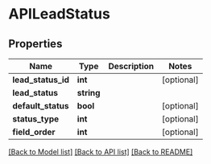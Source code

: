 # APILeadStatus

## Properties
Name | Type | Description | Notes
------------ | ------------- | ------------- | -------------
**lead_status_id** | **int** |  | [optional] 
**lead_status** | **string** |  | 
**default_status** | **bool** |  | [optional] 
**status_type** | **int** |  | [optional] 
**field_order** | **int** |  | [optional] 

[[Back to Model list]](../README.md#documentation-for-models) [[Back to API list]](../README.md#documentation-for-api-endpoints) [[Back to README]](../README.md)



